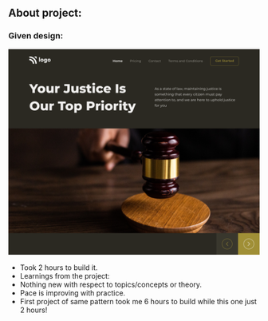 ## About project:

### Given design:
![Design Image](/Design.png "Design Title")

- Took 2 hours to build it.
 - Learnings from the project:
 - Nothing new with respect to topics/concepts or theory. 
 - Pace is improving with practice. 
 - First project of same pattern took me 6 hours to build while this one just 2 hours!
